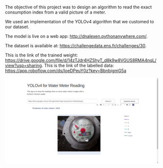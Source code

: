 The objective of this project was to design an algorithm to read the exact consumption index from a valid picture of a meter. 

We used an implementation of the YOLOv4 algorithm that we customed to our dataset.

The model is live on a web app: http://dnalexen.pythonanywhere.com/.

The dataset is available at: https://challengedata.ens.fr/challenges/30.

This is the link of the trained weight: https://drive.google.com/file/d/14zTJdr4HZShyT_d8k9w8VGUS8RMA4nqL/view?usp=sharing.
This is the link of the labelled data: https://app.roboflow.com/ds/IoeDPeuY0z?key=BbnbigmG5a

![Alt text](https://github.com/dnalexen/ai_water_meter_reading/blob/master/Screenshot%20app.png?raw=true?raw=true "Screenshot app")
